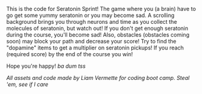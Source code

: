This is the code for Seratonin Sprint! The game where you (a brain) have to go get
some yummy seratonin or you may become sad. A scrolling background brings you through neurons and time as you collect the molecules of seratonin, but watch out! If you don't get enough seratonin during the course, you'll become sad! Also, obstacles (obstacles coming soon) may block your path and decrease your score!
Try to find the "dopamine" items to get a multiplier on seratonin pickups!
If you reach (required score) by the end of the course you win! 

Hope you're happy! *ba dum tss*

*All assets and code made by Liam Vermette for coding boot camp. Steal 'em, see if I care*